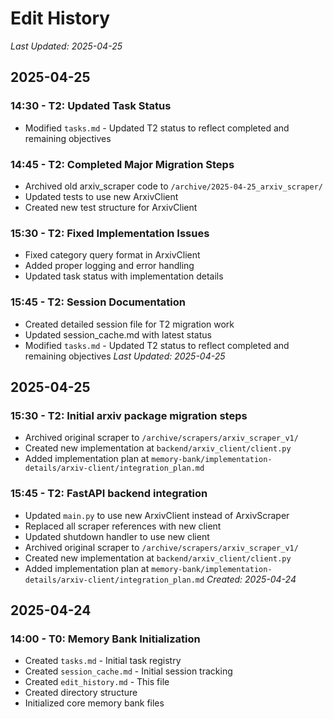 # Edit History
*Last Updated: 2025-04-25*

## 2025-04-25
### 14:30 - T2: Updated Task Status
- Modified `tasks.md` - Updated T2 status to reflect completed and remaining objectives

### 14:45 - T2: Completed Major Migration Steps
- Archived old arxiv_scraper code to `/archive/2025-04-25_arxiv_scraper/`
- Updated tests to use new ArxivClient
- Created new test structure for ArxivClient

### 15:30 - T2: Fixed Implementation Issues
- Fixed category query format in ArxivClient
- Added proper logging and error handling
- Updated task status with implementation details

### 15:45 - T2: Session Documentation
- Created detailed session file for T2 migration work
- Updated session_cache.md with latest status
- Modified `tasks.md` - Updated T2 status to reflect completed and remaining objectives
*Last Updated: 2025-04-25*

## 2025-04-25
### 15:30 - T2: Initial arxiv package migration steps
- Archived original scraper to `/archive/scrapers/arxiv_scraper_v1/`
- Created new implementation at `backend/arxiv_client/client.py`
- Added implementation plan at `memory-bank/implementation-details/arxiv-client/integration_plan.md`

### 15:45 - T2: FastAPI backend integration
- Updated `main.py` to use new ArxivClient instead of ArxivScraper
- Replaced all scraper references with new client
- Updated shutdown handler to use new client
- Archived original scraper to `/archive/scrapers/arxiv_scraper_v1/`
- Created new implementation at `backend/arxiv_client/client.py`
- Added implementation plan at `memory-bank/implementation-details/arxiv-client/integration_plan.md`
*Created: 2025-04-24*

## 2025-04-24
### 14:00 - T0: Memory Bank Initialization
- Created `tasks.md` - Initial task registry
- Created `session_cache.md` - Initial session tracking
- Created `edit_history.md` - This file
- Created directory structure
- Initialized core memory bank files